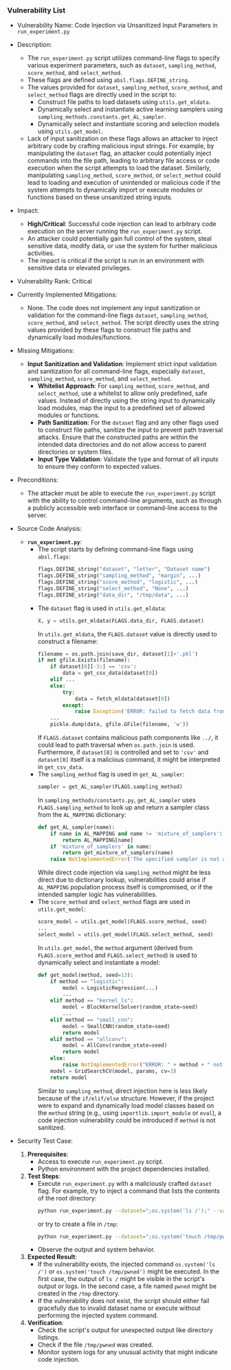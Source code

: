 ### Vulnerability List

- Vulnerability Name: Code Injection via Unsanitized Input Parameters in `run_experiment.py`
- Description:
    - The `run_experiment.py` script utilizes command-line flags to specify various experiment parameters, such as `dataset`, `sampling_method`, `score_method`, and `select_method`.
    - These flags are defined using `absl.flags.DEFINE_string`.
    - The values provided for `dataset`, `sampling_method`, `score_method`, and `select_method` flags are directly used in the script to:
        - Construct file paths to load datasets using `utils.get_mldata`.
        - Dynamically select and instantiate active learning samplers using `sampling_methods.constants.get_AL_sampler`.
        - Dynamically select and instantiate scoring and selection models using `utils.get_model`.
    - Lack of input sanitization on these flags allows an attacker to inject arbitrary code by crafting malicious input strings. For example, by manipulating the `dataset` flag, an attacker could potentially inject commands into the file path, leading to arbitrary file access or code execution when the script attempts to load the dataset. Similarly, manipulating `sampling_method`, `score_method`, or `select_method` could lead to loading and execution of unintended or malicious code if the system attempts to dynamically import or execute modules or functions based on these unsanitized string inputs.

- Impact:
    - **High/Critical**: Successful code injection can lead to arbitrary code execution on the server running the `run_experiment.py` script.
    - An attacker could potentially gain full control of the system, steal sensitive data, modify data, or use the system for further malicious activities.
    - The impact is critical if the script is run in an environment with sensitive data or elevated privileges.

- Vulnerability Rank: Critical

- Currently Implemented Mitigations:
    - None. The code does not implement any input sanitization or validation for the command-line flags `dataset`, `sampling_method`, `score_method`, and `select_method`. The script directly uses the string values provided by these flags to construct file paths and dynamically load modules/functions.

- Missing Mitigations:
    - **Input Sanitization and Validation**: Implement strict input validation and sanitization for all command-line flags, especially `dataset`, `sampling_method`, `score_method`, and `select_method`.
        - **Whitelist Approach**: For `sampling_method`, `score_method`, and `select_method`, use a whitelist to allow only predefined, safe values. Instead of directly using the string input to dynamically load modules, map the input to a predefined set of allowed modules or functions.
        - **Path Sanitization**: For the `dataset` flag and any other flags used to construct file paths, sanitize the input to prevent path traversal attacks. Ensure that the constructed paths are within the intended data directories and do not allow access to parent directories or system files.
        - **Input Type Validation**: Validate the type and format of all inputs to ensure they conform to expected values.

- Preconditions:
    - The attacker must be able to execute the `run_experiment.py` script with the ability to control command-line arguments, such as through a publicly accessible web interface or command-line access to the server.

- Source Code Analysis:
    - **`run_experiment.py`**:
        - The script starts by defining command-line flags using `absl.flags`:
            ```python
            flags.DEFINE_string("dataset", "letter", "Dataset name")
            flags.DEFINE_string("sampling_method", "margin", ...)
            flags.DEFINE_string("score_method", "logistic", ...)
            flags.DEFINE_string("select_method", "None", ...)
            flags.DEFINE_string("data_dir", "/tmp/data", ...)
            ```
        - The `dataset` flag is used in `utils.get_mldata`:
            ```python
            X, y = utils.get_mldata(FLAGS.data_dir, FLAGS.dataset)
            ```
            In `utils.get_mldata`, the `FLAGS.dataset` value is directly used to construct a filename:
            ```python
            filename = os.path.join(save_dir, dataset[1]+'.pkl')
            if not gfile.Exists(filename):
                if dataset[0][-3:] == 'csv':
                    data = get_csv_data(dataset[0])
                elif ...
                else:
                    try:
                        data = fetch_mldata(dataset[0])
                    except:
                        raise Exception('ERROR: failed to fetch data from mldata.org')
                ...
                pickle.dump(data, gfile.GFile(filename, 'w'))
            ```
            If `FLAGS.dataset` contains malicious path components like `../`, it could lead to path traversal when `os.path.join` is used. Furthermore, if `dataset[0]` is controlled and set to `'csv'` and `dataset[0]` itself is a malicious command, it might be interpreted in `get_csv_data`.
        - The `sampling_method` flag is used in `get_AL_sampler`:
            ```python
            sampler = get_AL_sampler(FLAGS.sampling_method)
            ```
            In `sampling_methods/constants.py`, `get_AL_sampler` uses `FLAGS.sampling_method` to look up and return a sampler class from the `AL_MAPPING` dictionary:
            ```python
            def get_AL_sampler(name):
                if name in AL_MAPPING and name != 'mixture_of_samplers':
                    return AL_MAPPING[name]
                if 'mixture_of_samplers' in name:
                    return get_mixture_of_samplers(name)
                raise NotImplementedError('The specified sampler is not available.')
            ```
            While direct code injection via `sampling_method` might be less direct due to dictionary lookup, vulnerabilities could arise if `AL_MAPPING` population process itself is compromised, or if the intended sampler logic has vulnerabilities.
        - The `score_method` and `select_method` flags are used in `utils.get_model`:
            ```python
            score_model = utils.get_model(FLAGS.score_method, seed)
            ...
            select_model = utils.get_model(FLAGS.select_method, seed)
            ```
            In `utils.get_model`, the `method` argument (derived from `FLAGS.score_method` and `FLAGS.select_method`) is used to dynamically select and instantiate a model:
            ```python
            def get_model(method, seed=13):
                if method == "logistic":
                    model = LogisticRegression(...)
                    ...
                elif method == "kernel_ls":
                    model = BlockKernelSolver(random_state=seed)
                    ...
                elif method == "small_cnn":
                    model = SmallCNN(random_state=seed)
                    return model
                elif method == "allconv":
                    model = AllConv(random_state=seed)
                    return model
                else:
                    raise NotImplementedError("ERROR: " + method + " not implemented")
                model = GridSearchCV(model, params, cv=3)
                return model
            ```
            Similar to `sampling_method`, direct injection here is less likely because of the `if/elif/else` structure. However, if the project were to expand and dynamically load model classes based on the `method` string (e.g., using `importlib.import_module` or `eval`), a code injection vulnerability could be introduced if `method` is not sanitized.

- Security Test Case:
    1. **Prerequisites**:
        - Access to execute `run_experiment.py` script.
        - Python environment with the project dependencies installed.
    2. **Test Steps**:
        - Execute `run_experiment.py` with a maliciously crafted `dataset` flag. For example, try to inject a command that lists the contents of the root directory:
          ```bash
          python run_experiment.py --dataset=";os.system('ls /');" --sampling_method=uniform --score_method=logistic
          ```
          or try to create a file in `/tmp`:
          ```bash
          python run_experiment.py --dataset=";os.system('touch /tmp/pwned');" --sampling_method=uniform --score_method=logistic
          ```
        - Observe the output and system behavior.
    3. **Expected Result**:
        - If the vulnerability exists, the injected command `os.system('ls /')` or `os.system('touch /tmp/pwned')` might be executed. In the first case, the output of `ls /` might be visible in the script's output or logs. In the second case, a file named `pwned` might be created in the `/tmp` directory.
        - If the vulnerability does not exist, the script should either fail gracefully due to invalid dataset name or execute without performing the injected system command.
    4. **Verification**:
        - Check the script's output for unexpected output like directory listings.
        - Check if the file `/tmp/pwned` was created.
        - Monitor system logs for any unusual activity that might indicate code injection.